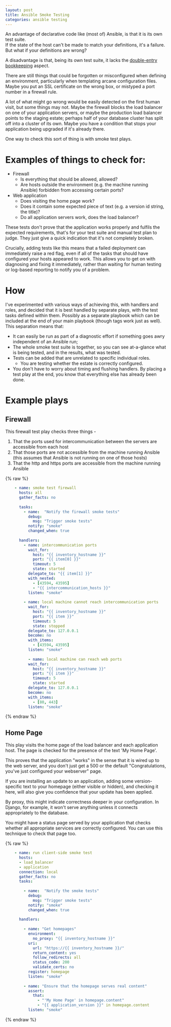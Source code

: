 ```yaml
---
layout: post
title: Ansible Smoke Testing
categories: ansible testing
---
```


An advantage of declarative code like (most of) Ansible, is that it is its own test suite.  
If the state of the host can't be made to match your definitions, it's a failure.  
But what if your definitions are wrong?

A disadvantage is that, being its own test suite, it lacks the 
[double-entry bookkeeping](http://www.butunclebob.com/ArticleS.UncleBob.TheSensitivityProblem) aspect.

There are still things that could be forgotten or misconfigured when defining an environment, 
particularly when templating arcane configuration files.  
Maybe you put an SSL certificate on the wrong box, or mistyped a port number in a firewall rule.

A lot of what might go wrong would be easily detected on the first human visit, but some things 
may not.  Maybe the firewall blocks the load balancer on one of your application servers, or 
maybe the production load balancer points to the staging estate; perhaps
half of your database cluster has split off into a cluster of its own.  Maybe you have a 
condition that stops your application being upgraded if it's already there.

One way to check this sort of thing is with smoke test plays.

# Examples of things to check for:

- Firewall
    - Is everything that should be allowed, allowed?
    - Are hosts outside the environment (e.g. the machine running Ansible) forbidden from 
    accessing certain ports?
- Web application
    - Does visiting the home page work?
    - Does it contain some expected piece of text (e.g. a version id string, the title)?
    - Do all application servers work, does the load balancer?
    
These tests don't prove that the application works properly and fulfils the expected 
requirements, that's for your test suite and manual test plan to judge.  They just give a quick indication 
that it's not completely broken.  

Crucially, adding tests like this means that a failed deployment can immediately raise a red flag, 
even if all of the tasks that should have configured your hosts appeared to work.  This allows you
to get on with diagnosing and fixing it immediately, rather than waiting for human testing or 
log-based reporting to notify you of a problem.

# How

I've experimented with various ways of achieving this, with handlers and roles, and decided 
that it is best handled by separate plays, with the test tasks defined within them.  Possibly as
a separate playbook which can be included at the end of your main playbook 
(though tags work just as well).   This separation means that:
  
 - It can easily be run as part of a diagnostic effort if something goes awry independent of an 
  Ansible run;
 - The whole smoke test suite is together, so you can see at-a-glance what is being tested, and 
 in the results, what was tested.
 - Tests can be added that are unrelated to specific individual roles.  
     - You are testing whether the estate is correctly configured.
 - You don't have to worry about timing and flushing handlers. By placing a test play at the end, 
 you know that everything else has already been done.

# Example plays

## Firewall

This firewall test play checks three things - 

1. That the ports used for intercommunication between the servers are accessible from each host
2. That those ports are not accessible from the machine running Ansible (this assumes that Ansible is not running on one of those hosts)
3. That the http and https ports are accessible from the machine running Ansible

{% raw %}
```yaml
    - name: smoke test firewall
      hosts: all
      gather_facts: no
    
      tasks:
        - name:  "Notify the firewall smoke tests"
          debug:
            msg: "Trigger smoke tests"
          notify: "smoke"
          changed_when: true
    
      handlers:
        - name: intercommunication ports
          wait_for:
            host: "{{ inventory_hostname }}"
            port: "{{ item[0] }}"
            timeout: 5
            state: started
          delegate_to: "{{ item[1] }}"
          with_nested:
            - [43594, 43595]
            - "{{ intercommunication_hosts }}"
          listen: "smoke"
    
        - name: local machine cannot reach intercommunication ports
          wait_for:
            host: "{{ inventory_hostname }}"
            port: "{{ item }}"
            timeout: 5
            state: stopped
          delegate_to: 127.0.0.1
          become: no
          with_items:
            - [43594, 43595]
          listen: "smoke"
          
          - name: local machine can reach web ports
          wait_for:
            host: "{{ inventory_hostname }}"
            port: "{{ item }}"
            timeout: 5
            state: started
          delegate_to: 127.0.0.1
          become: no
          with_items:
            - [80, 443]
          listen: "smoke"
```
 {% endraw %}
       
## Home Page

This play visits the home page of the load balancer and each application host.  The page is checked for the presence of the text 'My Home Page'.

This proves that the application "works" in the sense that it is wired up to the web 
server, and you don't just get a 500 or the default "Congratulations, you've just configured your webserver" page.

If you are installing an update to an application, adding some version-specific text to your homepage (either visible or hidden), and checking it here, will also give you confidence that your update has been applied.

By proxy, this might indicate correctness deeper in your configuration.  In Django, for example,
it won't serve anything unless it connects appropriately to the database.

You might have a status page served by your application that checks whether all appropriate services
are correctly configured.  You can use this technique to check that page too.

{% raw %}
```yaml
    - name: run client-side smoke test
      hosts:
      - load_balancer
      - application
      connection: local
      gather_facts: no
      tasks:
    
        - name:  "Notify the smoke tests"
          debug:
            msg: "Trigger smoke tests"
          notify: "smoke"
          changed_when: true
    
      handlers:
    
        - name: "Get homepages"
          environment:
            no_proxy: "{{ inventory_hostname }}"
          uri:
            url: "https://{{ inventory_hostname }}/"
            return_content: yes
            follow_redirects: all
            status_code: 200
            validate_certs: no
          register: homepage
          listen: "smoke"
    
        - name: "Ensure that the homepage serves real content"
          assert:
            that:
              - "'My Home Page' in homepage.content"
              - "{{ application_version }}" in homepage.content
          listen: "smoke"
 ```
{% endraw %}

